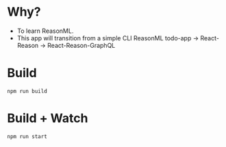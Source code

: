 # Why?
- To learn ReasonML.
- This app will transition from a simple CLI ReasonML todo-app -> React-Reason -> React-Reason-GraphQL

# Build
```
npm run build
```

# Build + Watch

```
npm run start
```
